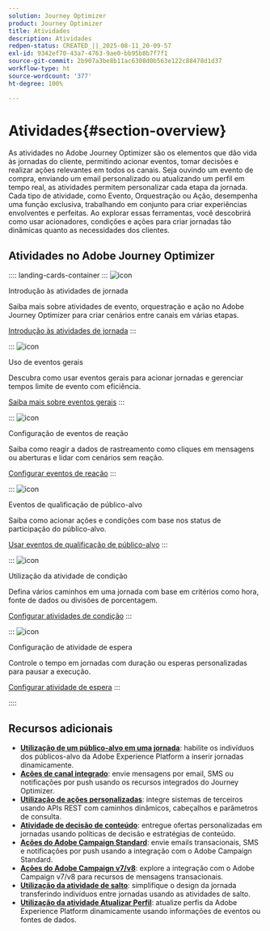 ```yaml
---
solution: Journey Optimizer
product: Journey Optimizer
title: Atividades
description: Atividades
redpen-status: CREATED_||_2025-08-11_20-09-57
exl-id: 9342ef70-43a7-4763-9ae0-bb95b8b7f7f1
source-git-commit: 2b907a3be8b11ac6308d0b563e122c88478d1d37
workflow-type: ht
source-wordcount: '377'
ht-degree: 100%

---
```


# Atividades{#section-overview}

As atividades no Adobe Journey Optimizer são os elementos que dão vida às jornadas do cliente, permitindo acionar eventos, tomar decisões e realizar ações relevantes em todos os canais. Seja ouvindo um evento de compra, enviando um email personalizado ou atualizando um perfil em tempo real, as atividades permitem personalizar cada etapa da jornada. Cada tipo de atividade, como Evento, Orquestração ou Ação, desempenha uma função exclusiva, trabalhando em conjunto para criar experiências envolventes e perfeitas. Ao explorar essas ferramentas, você descobrirá como usar acionadores, condições e ações para criar jornadas tão dinâmicas quanto as necessidades dos clientes.

## Atividades no Adobe Journey Optimizer

:::: landing-cards-container
:::
![icon](https://cdn.experienceleague.adobe.com/icons/book.svg?lang=pt-BR)

Introdução às atividades de jornada

Saiba mais sobre atividades de evento, orquestração e ação no Adobe Journey Optimizer para criar cenários entre canais em várias etapas.

[Introdução às atividades de jornada](../using/building-journeys/about-journey-activities.md)
:::

:::
![icon](https://cdn.experienceleague.adobe.com/icons/circle-play.svg?lang=pt-BR)

Uso de eventos gerais

Descubra como usar eventos gerais para acionar jornadas e gerenciar tempos limite de evento com eficiência.

[Saiba mais sobre eventos gerais](../using/building-journeys/general-events.md)
:::

:::
![icon](https://cdn.experienceleague.adobe.com/icons/list-check.svg?lang=pt-BR)

Configuração de eventos de reação

Saiba como reagir a dados de rastreamento como cliques em mensagens ou aberturas e lidar com cenários sem reação.

[Configurar eventos de reação](../using/building-journeys/reaction-events.md)
:::

:::
![icon](https://cdn.experienceleague.adobe.com/icons/bullseye.svg?lang=pt-BR)

Eventos de qualificação de público-alvo

Saiba como acionar ações e condições com base nos status de participação do público-alvo.

[Usar eventos de qualificação de público-alvo](../using/building-journeys/audience-qualification-events.md)
:::

:::
![icon](https://cdn.experienceleague.adobe.com/icons/gear.svg?lang=pt-BR)

Utilização da atividade de condição

Defina vários caminhos em uma jornada com base em critérios como hora, fonte de dados ou divisões de porcentagem.

[Configurar atividades de condição](../using/building-journeys/condition-activity.md)
:::

:::
![icon](https://cdn.experienceleague.adobe.com/icons/clock.svg?lang=pt-BR)

Configuração de atividade de espera

Controle o tempo em jornadas com duração ou esperas personalizadas para pausar a execução.

[Configurar atividade de espera](../using/building-journeys/wait-activity.md)
:::

::::


## Recursos adicionais

- **[Utilização de um público-alvo em uma jornada](../using/building-journeys/read-audience.md)**: habilite os indivíduos dos públicos-alvo da Adobe Experience Platform a inserir jornadas dinamicamente.
- **[Ações de canal integrado](../using/building-journeys/journeys-message.md)**: envie mensagens por email, SMS ou notificações por push usando os recursos integrados do Journey Optimizer.
- **[Utilização de ações personalizadas](../using/building-journeys/using-custom-actions.md)**: integre sistemas de terceiros usando APIs REST com caminhos dinâmicos, cabeçalhos e parâmetros de consulta.
- **[Atividade de decisão de conteúdo](../using/building-journeys/content-decision.md)**: entregue ofertas personalizadas em jornadas usando políticas de decisão e estratégias de conteúdo.
- **[Ações do Adobe Campaign Standard](../using/building-journeys/using-adobe-campaign-standard.md)**: envie emails transacionais, SMS e notificações por push usando a integração com o Adobe Campaign Standard.
- **[Ações do Adobe Campaign v7/v8](../using/building-journeys/using-adobe-campaign-v7-v8.md)**: explore a integração com o Adobe Campaign v7/v8 para recursos de mensagens transacionais.
- **[Utilização da atividade de salto](../using/building-journeys/jump.md)**: simplifique o design da jornada transferindo indivíduos entre jornadas usando as atividades de salto.
- **[Utilização da atividade Atualizar Perfil](../using/building-journeys/update-profiles.md)**: atualize perfis da Adobe Experience Platform dinamicamente usando informações de eventos ou fontes de dados.
